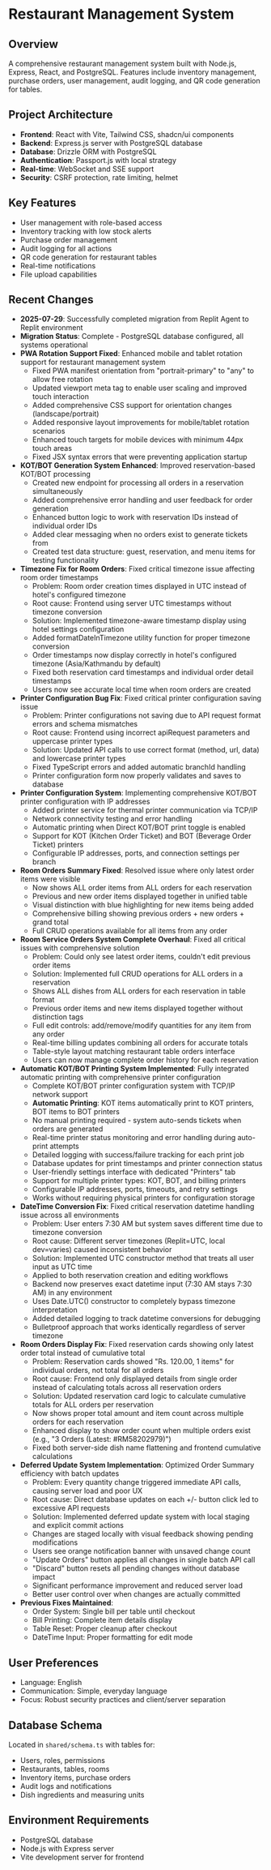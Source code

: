 # Restaurant Management System

## Overview
A comprehensive restaurant management system built with Node.js, Express, React, and PostgreSQL. Features include inventory management, purchase orders, user management, audit logging, and QR code generation for tables.

## Project Architecture
- **Frontend**: React with Vite, Tailwind CSS, shadcn/ui components
- **Backend**: Express.js server with PostgreSQL database
- **Database**: Drizzle ORM with PostgreSQL
- **Authentication**: Passport.js with local strategy
- **Real-time**: WebSocket and SSE support
- **Security**: CSRF protection, rate limiting, helmet

## Key Features
- User management with role-based access
- Inventory tracking with low stock alerts
- Purchase order management
- Audit logging for all actions
- QR code generation for restaurant tables
- Real-time notifications
- File upload capabilities

## Recent Changes
- **2025-07-29**: Successfully completed migration from Replit Agent to Replit environment  
- **Migration Status**: Complete - PostgreSQL database configured, all systems operational
- **PWA Rotation Support Fixed**: Enhanced mobile and tablet rotation support for restaurant management system
  - Fixed PWA manifest orientation from "portrait-primary" to "any" to allow free rotation
  - Updated viewport meta tag to enable user scaling and improved touch interaction
  - Added comprehensive CSS support for orientation changes (landscape/portrait)
  - Added responsive layout improvements for mobile/tablet rotation scenarios
  - Enhanced touch targets for mobile devices with minimum 44px touch areas
  - Fixed JSX syntax errors that were preventing application startup
- **KOT/BOT Generation System Enhanced**: Improved reservation-based KOT/BOT processing
  - Created new endpoint for processing all orders in a reservation simultaneously
  - Added comprehensive error handling and user feedback for order generation
  - Enhanced button logic to work with reservation IDs instead of individual order IDs
  - Added clear messaging when no orders exist to generate tickets from
  - Created test data structure: guest, reservation, and menu items for testing functionality
- **Timezone Fix for Room Orders**: Fixed critical timezone issue affecting room order timestamps
  - Problem: Room order creation times displayed in UTC instead of hotel's configured timezone
  - Root cause: Frontend using server UTC timestamps without timezone conversion
  - Solution: Implemented timezone-aware timestamp display using hotel settings configuration
  - Added formatDateInTimezone utility function for proper timezone conversion
  - Order timestamps now display correctly in hotel's configured timezone (Asia/Kathmandu by default)
  - Fixed both reservation card timestamps and individual order detail timestamps
  - Users now see accurate local time when room orders are created
- **Printer Configuration Bug Fix**: Fixed critical printer configuration saving issue
  - Problem: Printer configurations not saving due to API request format errors and schema mismatches
  - Root cause: Frontend using incorrect apiRequest parameters and uppercase printer types
  - Solution: Updated API calls to use correct format (method, url, data) and lowercase printer types
  - Fixed TypeScript errors and added automatic branchId handling
  - Printer configuration form now properly validates and saves to database
- **Printer Configuration System**: Implementing comprehensive KOT/BOT printer configuration with IP addresses
  - Added printer service for thermal printer communication via TCP/IP
  - Network connectivity testing and error handling
  - Automatic printing when Direct KOT/BOT print toggle is enabled
  - Support for KOT (Kitchen Order Ticket) and BOT (Beverage Order Ticket) printers
  - Configurable IP addresses, ports, and connection settings per branch
- **Room Orders Summary Fixed**: Resolved issue where only latest order items were visible
  - Now shows ALL order items from ALL orders for each reservation
  - Previous and new order items displayed together in unified table
  - Visual distinction with blue highlighting for new items being added
  - Comprehensive billing showing previous orders + new orders + grand total
  - Full CRUD operations available for all items from any order
- **Room Service Orders System Complete Overhaul**: Fixed all critical issues with comprehensive solution
  - Problem: Could only see latest order items, couldn't edit previous order items
  - Solution: Implemented full CRUD operations for ALL orders in a reservation
  - Shows ALL dishes from ALL orders for each reservation in table format
  - Previous order items and new items displayed together without distinction tags
  - Full edit controls: add/remove/modify quantities for any item from any order
  - Real-time billing updates combining all orders for accurate totals
  - Table-style layout matching restaurant table orders interface
  - Users can now manage complete order history for each reservation
- **Automatic KOT/BOT Printing System Implemented**: Fully integrated automatic printing with comprehensive printer configuration
  - Complete KOT/BOT printer configuration system with TCP/IP network support
  - **Automatic Printing**: KOT items automatically print to KOT printers, BOT items to BOT printers
  - No manual printing required - system auto-sends tickets when orders are generated
  - Real-time printer status monitoring and error handling during auto-print attempts
  - Detailed logging with success/failure tracking for each print job
  - Database updates for print timestamps and printer connection status
  - User-friendly settings interface with dedicated "Printers" tab
  - Support for multiple printer types: KOT, BOT, and billing printers
  - Configurable IP addresses, ports, timeouts, and retry settings
  - Works without requiring physical printers for configuration storage
- **DateTime Conversion Fix**: Fixed critical reservation datetime handling issue across all environments
  - Problem: User enters 7:30 AM but system saves different time due to timezone conversion
  - Root cause: Different server timezones (Replit=UTC, local dev=varies) caused inconsistent behavior
  - Solution: Implemented UTC constructor method that treats all user input as UTC time
  - Applied to both reservation creation and editing workflows
  - Backend now preserves exact datetime input (7:30 AM stays 7:30 AM) in any environment
  - Uses Date.UTC() constructor to completely bypass timezone interpretation
  - Added detailed logging to track datetime conversions for debugging
  - Bulletproof approach that works identically regardless of server timezone
- **Room Orders Display Fix**: Fixed reservation cards showing only latest order total instead of cumulative total
  - Problem: Reservation cards showed "Rs. 120.00, 1 items" for individual orders, not total for all orders
  - Root cause: Frontend only displayed details from single order instead of calculating totals across all reservation orders
  - Solution: Updated reservation card logic to calculate cumulative totals for ALL orders per reservation
  - Now shows proper total amount and item count across multiple orders for each reservation
  - Enhanced display to show order count when multiple orders exist (e.g., "3 Orders (Latest: #RM58202979)")
  - Fixed both server-side dish name flattening and frontend cumulative calculations
- **Deferred Update System Implementation**: Optimized Order Summary efficiency with batch updates
  - Problem: Every quantity change triggered immediate API calls, causing server load and poor UX
  - Root cause: Direct database updates on each +/- button click led to excessive API requests
  - Solution: Implemented deferred update system with local staging and explicit commit actions
  - Changes are staged locally with visual feedback showing pending modifications
  - Users see orange notification banner with unsaved change count
  - "Update Orders" button applies all changes in single batch API call
  - "Discard" button resets all pending changes without database impact
  - Significant performance improvement and reduced server load
  - Better user control over when changes are actually committed
- **Previous Fixes Maintained**:
  - Order System: Single bill per table until checkout
  - Bill Printing: Complete item details display
  - Table Reset: Proper cleanup after checkout
  - DateTime Input: Proper formatting for edit mode

## User Preferences
- Language: English
- Communication: Simple, everyday language
- Focus: Robust security practices and client/server separation

## Database Schema
Located in `shared/schema.ts` with tables for:
- Users, roles, permissions
- Restaurants, tables, rooms
- Inventory items, purchase orders
- Audit logs and notifications
- Dish ingredients and measuring units

## Environment Requirements
- PostgreSQL database
- Node.js with Express server
- Vite development server for frontend